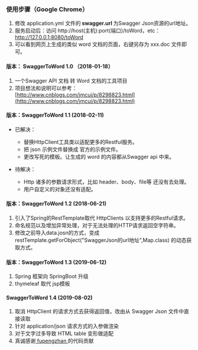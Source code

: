 ### 使用步骤（Google Chrome）

1. 修改 application.yml 文件的<strong> swagger.url </strong>为Swagger Json资源的url地址。 
2. 服务启动后：访问 http://host(主机):port(端口)/toWord，etc：http://127.0.0.1:8080/toWord  
3. 可以看到网页上生成的类似 word 文档的页面，右键另存为 xxx.doc 文件即可。

#### 版本： SwaggerToWord 1.0 （2018-01-18）
1. 一个Swagger API 文档 转 Word 文档的工具项目 
2. 项目想法和说明可以参考：[http://www.cnblogs.com/jmcui/p/8298823.html](http://www.cnblogs.com/jmcui/p/8298823.html)

#### 版本：SwaggerToWord 1.1 (2018-02-11)
- 已解决：
  - 替换HttpClient工具类以适配更多的Restful服务。
  - 把 json 示例文件替换成 官方的示例文件。
  - 更改写死的模板。让生成的 word 的内容都从Swagger api 中来。

- 待解决：
  - Http 诸多的参数请求形式，比如 header、body、file等 还没有去处理。</li>
  - 用户自定义的对象还没有适配。</li> 
 
#### 版本：SwaggerToWord 1.2 (2018-06-21)
1. 引入了Spring的RestTemplate取代 HttpClients 以支持更多的Restful请求。
2. 命名规范以及增加异常处理，对于无法处理的HTTP请求返回空字符串。
3. 修改之前导入data.josn的方式，变成 restTemplate.getForObject("SwaggerJson的url地址",Map.class) 的动态获取方式。

#### 版本：SwaggerToWord 1.3 (2019-06-12)
1. Spring 框架向 SpringBoot 升级
2. thymeleaf 取代 jsp模板 

#### SwaggerToWord 1.4 (2019-08-02)
1. 取消 HttpClient 的请求方式去获得返回值，改由从 Swagger Json 文件中直接读取  
2. 针对 application/json 请求方式的入参做渲染     
3. 对于文字过多导致 HTML table 变形做适配   
4. 真诚感谢<a href="https://github.com/fupengzhan"> fupengzhan </a> 的代码贡献  

  
